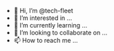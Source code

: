 - 👋 Hi, I’m @tech-fleet
- 👀 I’m interested in ...
- 🌱 I’m currently learning ...
- 💞️ I’m looking to collaborate on ...
- 📫 How to reach me ...

<!---
casa-areyto/casa-areyto is a ✨ special ✨ repository because its `README.md` (this file) appears on your GitHub profile.
You can click the Preview link to take a look at your changes.
--->
